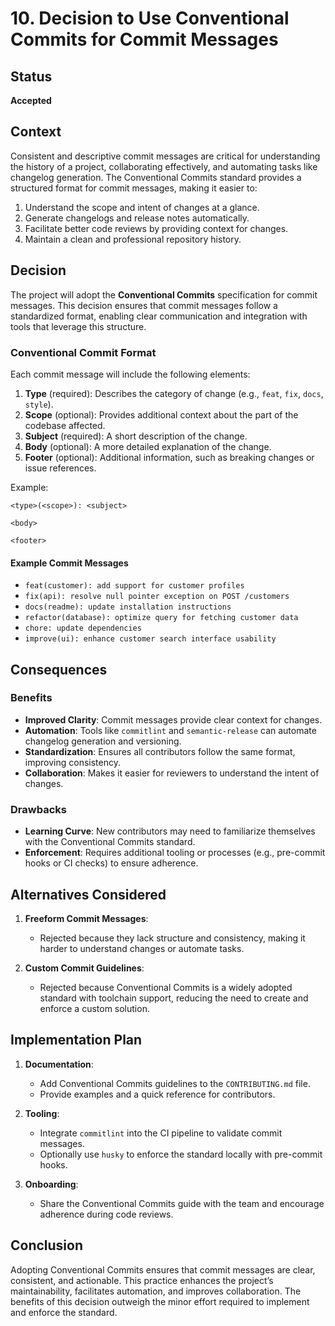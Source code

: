 # 10. Decision to Use Conventional Commits for Commit Messages

## Status

**Accepted**

## Context

Consistent and descriptive commit messages are critical for understanding the history of a project, collaborating effectively, and automating tasks like changelog generation. The Conventional Commits standard provides a structured format for commit messages, making it easier to:

1. Understand the scope and intent of changes at a glance.
2. Generate changelogs and release notes automatically.
3. Facilitate better code reviews by providing context for changes.
4. Maintain a clean and professional repository history.

## Decision

The project will adopt the **Conventional Commits** specification for commit messages. This decision ensures that commit messages follow a standardized format, enabling clear communication and integration with tools that leverage this structure.

### Conventional Commit Format

Each commit message will include the following elements:

1. **Type** (required): Describes the category of change (e.g., `feat`, `fix`, `docs`, `style`).
2. **Scope** (optional): Provides additional context about the part of the codebase affected.
3. **Subject** (required): A short description of the change.
4. **Body** (optional): A more detailed explanation of the change.
5. **Footer** (optional): Additional information, such as breaking changes or issue references.

Example:

```text
<type>(<scope>): <subject>

<body>

<footer>
```

#### Example Commit Messages

- `feat(customer): add support for customer profiles`
- `fix(api): resolve null pointer exception on POST /customers`
- `docs(readme): update installation instructions`
- `refactor(database): optimize query for fetching customer data`
- `chore: update dependencies`
- `improve(ui): enhance customer search interface usability`

## Consequences

### Benefits

- **Improved Clarity**: Commit messages provide clear context for changes.
- **Automation**: Tools like `commitlint` and `semantic-release` can automate changelog generation and versioning.
- **Standardization**: Ensures all contributors follow the same format, improving consistency.
- **Collaboration**: Makes it easier for reviewers to understand the intent of changes.

### Drawbacks

- **Learning Curve**: New contributors may need to familiarize themselves with the Conventional Commits standard.
- **Enforcement**: Requires additional tooling or processes (e.g., pre-commit hooks or CI checks) to ensure adherence.

## Alternatives Considered

1. **Freeform Commit Messages**:
    - Rejected because they lack structure and consistency, making it harder to understand changes or automate tasks.

2. **Custom Commit Guidelines**:
    - Rejected because Conventional Commits is a widely adopted standard with toolchain support, reducing the need to create and enforce a custom solution.

## Implementation Plan

1. **Documentation**:
    - Add Conventional Commits guidelines to the `CONTRIBUTING.md` file.
    - Provide examples and a quick reference for contributors.

2. **Tooling**:
    - Integrate `commitlint` into the CI pipeline to validate commit messages.
    - Optionally use `husky` to enforce the standard locally with pre-commit hooks.

3. **Onboarding**:
    - Share the Conventional Commits guide with the team and encourage adherence during code reviews.

## Conclusion

Adopting Conventional Commits ensures that commit messages are clear, consistent, and actionable. This practice enhances the project’s maintainability, facilitates automation, and improves collaboration. The benefits of this decision outweigh the minor effort required to implement and enforce the standard.

